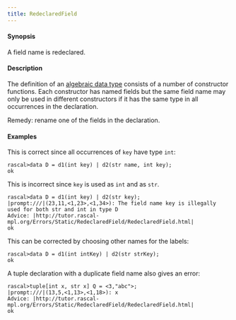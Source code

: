 ```yaml
---
title: RedeclaredField
---
```


#### Synopsis

A field name is redeclared.

#### Description

The definition of an [algebraic data type](../../../../Rascal/Declarations/AlgebraicDataType/index.md) consists of a number of constructor functions.
Each constructor has named fields but the same field name may only be used in different constructors
if it has the same type in all occurrences in the declaration.

Remedy: rename one of the fields in the declaration.

#### Examples

This is correct since all occurrences of `key` have type `int`:

```rascal-shell 
rascal>data D = d1(int key) | d2(str name, int key);
ok
```
This is incorrect since `key` is used as `int` and as `str`.

```rascal-shell ,error
rascal>data D = d1(int key) | d2(str key);
|prompt:///|(23,11,<1,23>,<1,34>): The field name key is illegally used for both str and int in type D
Advice: |http://tutor.rascal-mpl.org/Errors/Static/RedeclaredField/RedeclaredField.html|
ok
```
This can be corrected by choosing other names for the labels:

```rascal-shell 
rascal>data D = d1(int intKey) | d2(str strKey);
ok
```

A tuple declaration with a duplicate field name also gives an error:

```rascal-shell ,error
rascal>tuple[int x, str x] Q = <3,"abc">;
|prompt:///|(13,5,<1,13>,<1,18>): x
Advice: |http://tutor.rascal-mpl.org/Errors/Static/RedeclaredField/RedeclaredField.html|
ok
```


